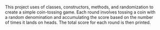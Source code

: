This project uses of classes, constructors, methods, and randomization to create a simple coin-tossing game. Each round involves tossing a coin with a random denomination and accumulating the score based on the number of times it lands on heads. The total score for each round is then printed.
